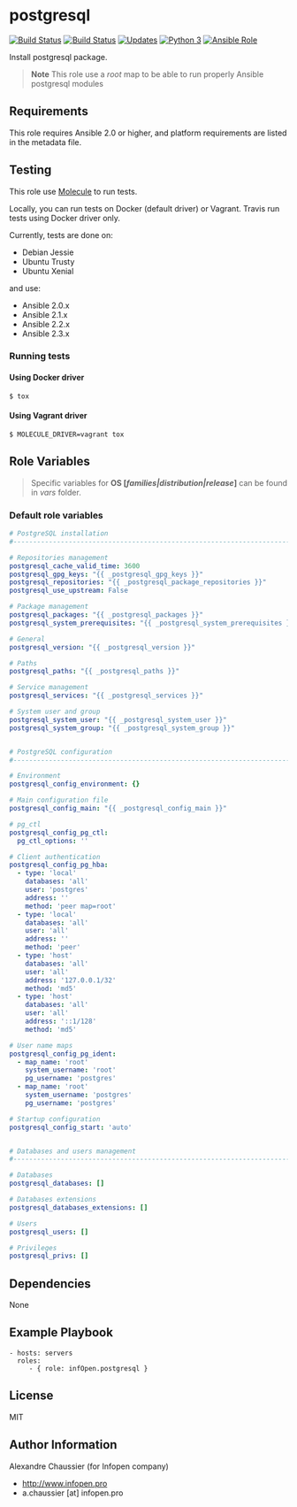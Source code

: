 # postgresql

[![Build Status](https://img.shields.io/travis/infOpen/ansible-role-postgresql/master.svg?label=travis_master)](https://travis-ci.org/infOpen/ansible-role-postgresql)
[![Build Status](https://img.shields.io/travis/infOpen/ansible-role-postgresql/develop.svg?label=travis_develop)](https://travis-ci.org/infOpen/ansible-role-postgresql)
[![Updates](https://pyup.io/repos/github/infOpen/ansible-role-postgresql/shield.svg)](https://pyup.io/repos/github/infOpen/ansible-role-postgresql/)
[![Python 3](https://pyup.io/repos/github/infOpen/ansible-role-postgresql/python-3-shield.svg)](https://pyup.io/repos/github/infOpen/ansible-role-postgresql/)
[![Ansible Role](https://img.shields.io/ansible/role/17841.svg)](https://galaxy.ansible.com/infOpen/postgresql/)

Install postgresql package.

> **Note** This role use a *root* map to be able to run properly Ansible postgresql modules

## Requirements

This role requires Ansible 2.0 or higher,
and platform requirements are listed in the metadata file.

## Testing

This role use [Molecule](https://github.com/metacloud/molecule/) to run tests.

Locally, you can run tests on Docker (default driver) or Vagrant.
Travis run tests using Docker driver only.

Currently, tests are done on:
- Debian Jessie
- Ubuntu Trusty
- Ubuntu Xenial

and use:
- Ansible 2.0.x
- Ansible 2.1.x
- Ansible 2.2.x
- Ansible 2.3.x

### Running tests

#### Using Docker driver

```
$ tox
```

#### Using Vagrant driver

```
$ MOLECULE_DRIVER=vagrant tox
```

## Role Variables

> Specific variables for **OS [*families|distribution|release*]** can be found
> in *vars* folder.

### Default role variables

``` yaml
# PostgreSQL installation
#------------------------------------------------------------------------------

# Repositories management
postgresql_cache_valid_time: 3600
postgresql_gpg_keys: "{{ _postgresql_gpg_keys }}"
postgresql_repositories: "{{ _postgresql_package_repositories }}"
postgresql_use_upstream: False

# Package management
postgresql_packages: "{{ _postgresql_packages }}"
postgresql_system_prerequisites: "{{ _postgresql_system_prerequisites }}"

# General
postgresql_version: "{{ _postgresql_version }}"

# Paths
postgresql_paths: "{{ _postgresql_paths }}"

# Service management
postgresql_services: "{{ _postgresql_services }}"

# System user and group
postgresql_system_user: "{{ _postgresql_system_user }}"
postgresql_system_group: "{{ _postgresql_system_group }}"


# PostgreSQL configuration
#------------------------------------------------------------------------------

# Environment
postgresql_config_environment: {}

# Main configuration file
postgresql_config_main: "{{ _postgresql_config_main }}"

# pg_ctl
postgresql_config_pg_ctl:
  pg_ctl_options: ''

# Client authentication
postgresql_config_pg_hba:
  - type: 'local'
    databases: 'all'
    user: 'postgres'
    address: ''
    method: 'peer map=root'
  - type: 'local'
    databases: 'all'
    user: 'all'
    address: ''
    method: 'peer'
  - type: 'host'
    databases: 'all'
    user: 'all'
    address: '127.0.0.1/32'
    method: 'md5'
  - type: 'host'
    databases: 'all'
    user: 'all'
    address: '::1/128'
    method: 'md5'

# User name maps
postgresql_config_pg_ident:
  - map_name: 'root'
    system_username: 'root'
    pg_username: 'postgres'
  - map_name: 'root'
    system_username: 'postgres'
    pg_username: 'postgres'

# Startup configuration
postgresql_config_start: 'auto'


# Databases and users management
#------------------------------------------------------------------------------

# Databases
postgresql_databases: []

# Databases extensions
postgresql_databases_extensions: []

# Users
postgresql_users: []

# Privileges
postgresql_privs: []
```

## Dependencies

None

## Example Playbook

    - hosts: servers
      roles:
         - { role: infOpen.postgresql }

## License

MIT

## Author Information

Alexandre Chaussier (for Infopen company)
- http://www.infopen.pro
- a.chaussier [at] infopen.pro

